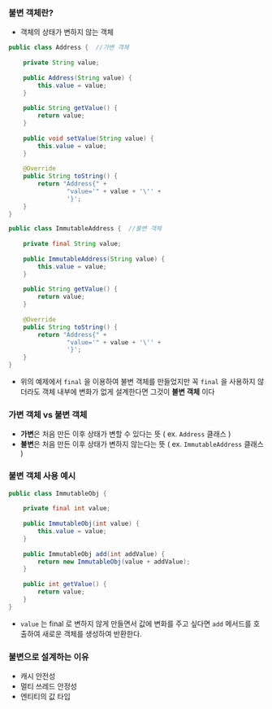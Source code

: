 ### 불변 객체란?
- 객체의 상태가 변하지 않는 객체
```java
public class Address {  //가변 객체
  
    private String value;  
  
    public Address(String value) {  
        this.value = value;  
    }  
  
    public String getValue() {  
        return value;  
    }  
  
    public void setValue(String value) {  
        this.value = value;  
    }  
  
    @Override  
    public String toString() {  
        return "Address{" +  
                "value='" + value + '\'' +  
                '}';  
    }  
}
```

```java
public class ImmutableAddress {  //불변 객체
  
    private final String value;  
  
    public ImmutableAddress(String value) {  
        this.value = value;  
    }  
  
    public String getValue() {  
        return value;  
    }  
  
    @Override  
    public String toString() {  
        return "Address{" +  
                "value='" + value + '\'' +  
                '}';  
    }  
}
```

- 위의 예제에서 `final` 을 이용하여 불변 객체를 만들었지만 꼭 `final` 을 사용하지 않더라도 객체 내부에 변화가 없게 설계한다면 그것이 **불변 객체** 이다
### 가변 객체 vs 불변 객체
- **가변**은 처음 만든 이후 상태가 변할 수 있다는 뜻 ( ex. `Address` 클래스 )
- **불변**은 처음 만든 이후 상태가 변하지 않는다는 뜻 ( ex. `ImmutableAddress` 클래스 )

### 불변 객체 사용 예시
```java
public class ImmutableObj {  
  
    private final int value;  
  
    public ImmutableObj(int value) {  
        this.value = value;  
    }  
  
    public ImmutableObj add(int addValue) {  
        return new ImmutableObj(value + addValue);  
    }  
  
    public int getValue() {  
        return value;  
    }  
}
```
- `value` 는 final 로 변하지 않게 만들면서 값에 변화를 주고 싶다면 `add` 메서드를 호출하여 새로운 객체를 생성하여 반환한다.

### 불변으로 설계하는 이유
- 캐시 안전성
- 멀티 쓰레드 안정성
- 엔티티의 값 타입
